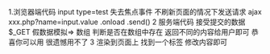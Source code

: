 1.浏览器端代码
input type=test
失去焦点事件
不刷新页面的情况下发送请求 ajax
xxx.php?name=input.value
.onload
.send()
2 服务端代码
接受提交的数据 $\_GET
假数据模拟=> 数组
判断是否在数组中存在
返回不同的内容给用户即可
恭喜你可以用
很遗憾用不了
3 渲染到页面上
找到一个标签 修改内容即可
